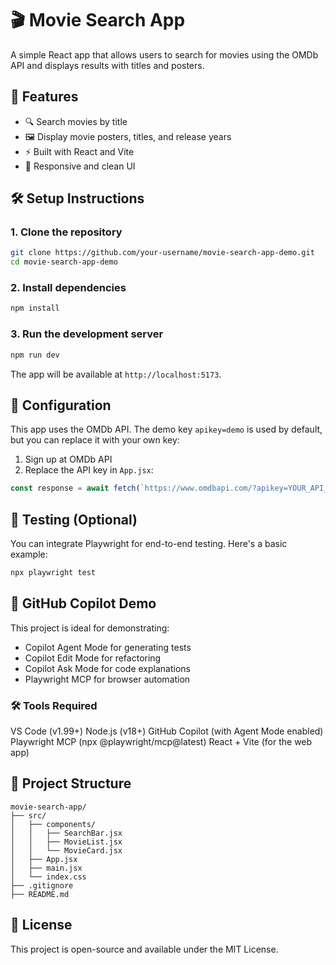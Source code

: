 # 🎬 Movie Search App

A simple React app that allows users to search for movies using the OMDb API and displays results with titles and posters.

## 🚀 Features

- 🔍 Search movies by title
- 🖼️ Display movie posters, titles, and release years
- ⚡ Built with React and Vite
- 🎨 Responsive and clean UI

## 🛠️ Setup Instructions

### 1. Clone the repository

```bash
git clone https://github.com/your-username/movie-search-app-demo.git
cd movie-search-app-demo
```

### 2. Install dependencies

```bash
npm install
```

### 3. Run the development server

```bash
npm run dev
```

The app will be available at `http://localhost:5173`.

## 🔧 Configuration

This app uses the OMDb API. The demo key `apikey=demo` is used by default, but you can replace it with your own key:

1. Sign up at OMDb API  
2. Replace the API key in `App.jsx`:

```js
const response = await fetch(`https://www.omdbapi.com/?apikey=YOUR_API_KEY&s=${query}`);
```

## 🧪 Testing (Optional)

You can integrate Playwright for end-to-end testing. Here's a basic example:

```bash
npx playwright test
```

## 🤖 GitHub Copilot Demo

This project is ideal for demonstrating:
- Copilot Agent Mode for generating tests  
- Copilot Edit Mode for refactoring  
- Copilot Ask Mode for code explanations  
- Playwright MCP for browser automation

### 🛠️ Tools Required
VS Code (v1.99+)
Node.js (v18+)
GitHub Copilot (with Agent Mode enabled)
Playwright MCP (npx @playwright/mcp@latest)
React + Vite (for the web app)

## 📁 Project Structure

```
movie-search-app/
├── src/
│   ├── components/
│   │   ├── SearchBar.jsx
│   │   ├── MovieList.jsx
│   │   └── MovieCard.jsx
│   ├── App.jsx
│   ├── main.jsx
│   └── index.css
├── .gitignore
├── README.md
```

## 📄 License

This project is open-source and available under the MIT License.

